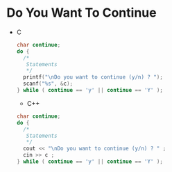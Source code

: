 # Do You Want To Continue
+ C
  ```c
  char continue;
  do {
    /*
     Statements
     */
    printf("\nDo you want to continue (y/n) ? ");
    scanf("%s", &c);
  } while ( continue == 'y' || continue == 'Y' );
  ```
  + C++
  ```cpp
  char continue;
  do {
    /*
     Statements
     */
    cout << "\nDo you want to continue (y/n) ? " ;
    cin >> c ;
  } while ( continue == 'y' || continue == 'Y' );
  ```
